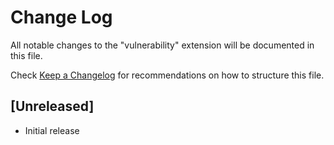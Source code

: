 # Change Log

All notable changes to the "vulnerability" extension will be documented in this file.

Check [Keep a Changelog](http://keepachangelog.com/) for recommendations on how to structure this file.

## [Unreleased]

- Initial release